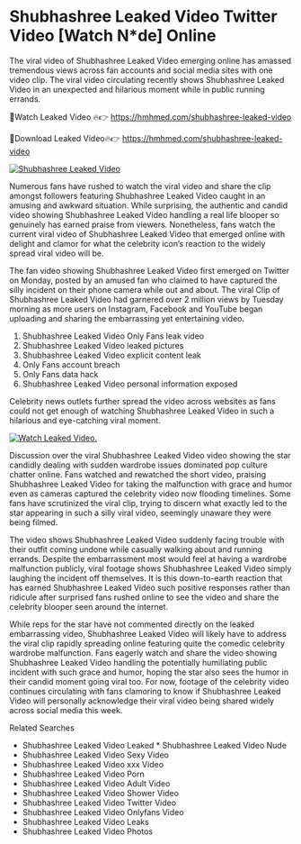 ﻿# Shubhashree Leaked Video Twitter Video [Watch N*de] Online

The viral video of ﻿Shubhashree Leaked Video emerging online has amassed tremendous views across fan accounts and social media sites with one video clip. The viral video circulating recently shows ﻿Shubhashree Leaked Video in an unexpected and hilarious moment while in public running errands. 

🔴Watch Leaked Video 🔥👉  https://hmhmed.com/shubhashree-leaked-video 

🔴Download Leaked Video🔥👉  https://hmhmed.com/shubhashree-leaked-video 

[![Shubhashree Leaked Video](https://i.imgur.com/dJHk4Zq.gif)](https://hmhmed.com/shubhashree-leaked-video)

Numerous fans have rushed to watch the viral video and share the clip amongst followers featuring ﻿Shubhashree Leaked Video caught in an amusing and awkward situation. While surprising, the authentic and candid video showing ﻿Shubhashree Leaked Video handling a real life blooper so genuinely has earned praise from viewers. Nonetheless, fans watch the current viral video of ﻿Shubhashree Leaked Video that emerged online with delight and clamor for what the celebrity icon’s reaction to the widely spread viral video will be.

The fan video showing ﻿Shubhashree Leaked Video first emerged on Twitter on Monday, posted by an amused fan who claimed to have captured the silly incident on their phone camera while out and about. The viral Clip of ﻿Shubhashree Leaked Video had garnered over 2 million views by Tuesday morning as more users on Instagram, Facebook and YouTube began uploading and sharing the embarrassing yet entertaining video. 

1. ﻿Shubhashree Leaked Video Only Fans leak video
2. ﻿Shubhashree Leaked Video leaked pictures
3. ﻿Shubhashree Leaked Video explicit content leak
4. Only Fans account breach
5. Only Fans data hack
6. ﻿Shubhashree Leaked Video personal information exposed

Celebrity news outlets further spread the video across websites as fans could not get enough of watching ﻿Shubhashree Leaked Video in such a hilarious and eye-catching viral moment. 

[![Watch Leaked Video.](https://miro.medium.com/v2/resize:fit:828/format:webp/1*cilzJN44JGOrTw9NJCrNHA.gif "Watch Leaked Video")](https://hmhmed.com/shubhashree-leaked-video)

Discussion over the viral ﻿Shubhashree Leaked Video video showing the star candidly dealing with sudden wardrobe issues dominated pop culture chatter online. Fans watched and rewatched the short video, praising ﻿Shubhashree Leaked Video for taking the malfunction with grace and humor even as cameras captured the celebrity video now flooding timelines. Some fans have scrutinized the viral clip, trying to discern what exactly led to the star appearing in such a silly viral video, seemingly unaware they were being filmed.

The video shows ﻿Shubhashree Leaked Video suddenly facing trouble with their outfit coming undone while casually walking about and running errands. Despite the embarrassment most would feel at having a wardrobe malfunction publicly, viral footage shows ﻿Shubhashree Leaked Video simply laughing the incident off themselves. It is this down-to-earth reaction that has earned ﻿Shubhashree Leaked Video such positive responses rather than ridicule after surprised fans rushed online to see the video and share the celebrity blooper seen around the internet.  

While reps for the star have not commented directly on the leaked embarrassing video, ﻿Shubhashree Leaked Video will likely have to address the viral clip rapidly spreading online featuring quite the comedic celebrity wardrobe malfunction. Fans eagerly watch and share the video showing ﻿Shubhashree Leaked Video handling the potentially humiliating public incident with such grace and humor, hoping the star also sees the humor in their candid moment going viral too. For now, footage of the celebrity video continues circulating with fans clamoring to know if ﻿Shubhashree Leaked Video will personally acknowledge their viral video being shared widely across social media this week.

Related Searches
* ﻿Shubhashree Leaked Video Leaked
﻿* Shubhashree Leaked Video Nude
* ﻿Shubhashree Leaked Video Sexy Video
* ﻿Shubhashree Leaked Video xxx Video
* ﻿Shubhashree Leaked Video Porn
* ﻿Shubhashree Leaked Video Adult Video
* ﻿Shubhashree Leaked Video Shower Video
* ﻿Shubhashree Leaked Video Twitter Video
* ﻿Shubhashree Leaked Video Onlyfans Video
* ﻿Shubhashree Leaked Video Leaks
* ﻿Shubhashree Leaked Video Photos